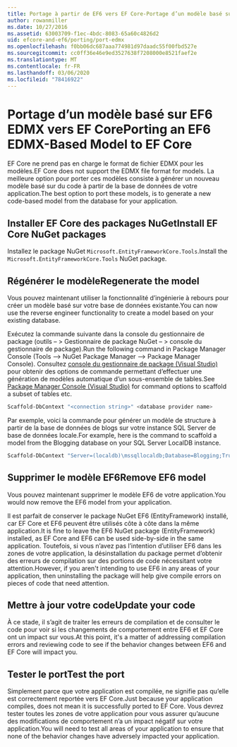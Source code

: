 ```yaml
---
title: Portage à partir de EF6 vers EF Core-Portage d’un modèle basé sur EDMX-EF
author: rowanmiller
ms.date: 10/27/2016
ms.assetid: 63003709-f1ec-4bdc-8083-65a60c4826d2
uid: efcore-and-ef6/porting/port-edmx
ms.openlocfilehash: f0bb06dc687aaa774981d97daadc55f00fbd527e
ms.sourcegitcommit: cc0ff36e46e9ed3527638f7208000e8521faef2e
ms.translationtype: MT
ms.contentlocale: fr-FR
ms.lasthandoff: 03/06/2020
ms.locfileid: "78416922"
---
```

# <a name="porting-an-ef6-edmx-based-model-to-ef-core"></a><span data-ttu-id="9c7a4-102">Portage d’un modèle basé sur EF6 EDMX vers EF Core</span><span class="sxs-lookup"><span data-stu-id="9c7a4-102">Porting an EF6 EDMX-Based Model to EF Core</span></span>

<span data-ttu-id="9c7a4-103">EF Core ne prend pas en charge le format de fichier EDMX pour les modèles.</span><span class="sxs-lookup"><span data-stu-id="9c7a4-103">EF Core does not support the EDMX file format for models.</span></span> <span data-ttu-id="9c7a4-104">La meilleure option pour porter ces modèles consiste à générer un nouveau modèle basé sur du code à partir de la base de données de votre application.</span><span class="sxs-lookup"><span data-stu-id="9c7a4-104">The best option to port these models, is to generate a new code-based model from the database for your application.</span></span>

## <a name="install-ef-core-nuget-packages"></a><span data-ttu-id="9c7a4-105">Installer EF Core des packages NuGet</span><span class="sxs-lookup"><span data-stu-id="9c7a4-105">Install EF Core NuGet packages</span></span>

<span data-ttu-id="9c7a4-106">Installez le package NuGet `Microsoft.EntityFrameworkCore.Tools`.</span><span class="sxs-lookup"><span data-stu-id="9c7a4-106">Install the `Microsoft.EntityFrameworkCore.Tools` NuGet package.</span></span>

## <a name="regenerate-the-model"></a><span data-ttu-id="9c7a4-107">Régénérer le modèle</span><span class="sxs-lookup"><span data-stu-id="9c7a4-107">Regenerate the model</span></span>

<span data-ttu-id="9c7a4-108">Vous pouvez maintenant utiliser la fonctionnalité d’ingénierie à rebours pour créer un modèle basé sur votre base de données existante.</span><span class="sxs-lookup"><span data-stu-id="9c7a4-108">You can now use the reverse engineer functionality to create a model based on your existing database.</span></span>

<span data-ttu-id="9c7a4-109">Exécutez la commande suivante dans la console du gestionnaire de package (outils – > Gestionnaire de package NuGet – > console du gestionnaire de package).</span><span class="sxs-lookup"><span data-stu-id="9c7a4-109">Run the following command in Package Manager Console (Tools –> NuGet Package Manager –> Package Manager Console).</span></span> <span data-ttu-id="9c7a4-110">Consultez [console du gestionnaire de package (Visual Studio)](../../core/miscellaneous/cli/powershell.md) pour obtenir des options de commande permettant d’effectuer une génération de modèles automatique d’un sous-ensemble de tables.</span><span class="sxs-lookup"><span data-stu-id="9c7a4-110">See [Package Manager Console (Visual Studio)](../../core/miscellaneous/cli/powershell.md) for command options to scaffold a subset of tables etc.</span></span>

``` powershell
Scaffold-DbContext "<connection string>" <database provider name>
```

<span data-ttu-id="9c7a4-111">Par exemple, voici la commande pour générer un modèle de structure à partir de la base de données de blogs sur votre instance SQL Server de base de données locale.</span><span class="sxs-lookup"><span data-stu-id="9c7a4-111">For example, here is the command to scaffold a model from the Blogging database on your SQL Server LocalDB instance.</span></span>

``` powershell
Scaffold-DbContext "Server=(localdb)\mssqllocaldb;Database=Blogging;Trusted_Connection=True;" Microsoft.EntityFrameworkCore.SqlServer
```

## <a name="remove-ef6-model"></a><span data-ttu-id="9c7a4-112">Supprimer le modèle EF6</span><span class="sxs-lookup"><span data-stu-id="9c7a4-112">Remove EF6 model</span></span>

<span data-ttu-id="9c7a4-113">Vous pouvez maintenant supprimer le modèle EF6 de votre application.</span><span class="sxs-lookup"><span data-stu-id="9c7a4-113">You would now remove the EF6 model from your application.</span></span>

<span data-ttu-id="9c7a4-114">Il est parfait de conserver le package NuGet EF6 (EntityFramework) installé, car EF Core et EF6 peuvent être utilisés côte à côte dans la même application.</span><span class="sxs-lookup"><span data-stu-id="9c7a4-114">It is fine to leave the EF6 NuGet package (EntityFramework) installed, as EF Core and EF6 can be used side-by-side in the same application.</span></span> <span data-ttu-id="9c7a4-115">Toutefois, si vous n’avez pas l’intention d’utiliser EF6 dans les zones de votre application, la désinstallation du package permet d’obtenir des erreurs de compilation sur des portions de code nécessitant votre attention.</span><span class="sxs-lookup"><span data-stu-id="9c7a4-115">However, if you aren't intending to use EF6 in any areas of your application, then uninstalling the package will help give compile errors on pieces of code that need attention.</span></span>

## <a name="update-your-code"></a><span data-ttu-id="9c7a4-116">Mettre à jour votre code</span><span class="sxs-lookup"><span data-stu-id="9c7a4-116">Update your code</span></span>

<span data-ttu-id="9c7a4-117">À ce stade, il s’agit de traiter les erreurs de compilation et de consulter le code pour voir si les changements de comportement entre EF6 et EF Core ont un impact sur vous.</span><span class="sxs-lookup"><span data-stu-id="9c7a4-117">At this point, it's a matter of addressing compilation errors and reviewing code to see if the behavior changes between EF6 and EF Core will impact you.</span></span>

## <a name="test-the-port"></a><span data-ttu-id="9c7a4-118">Tester le port</span><span class="sxs-lookup"><span data-stu-id="9c7a4-118">Test the port</span></span>

<span data-ttu-id="9c7a4-119">Simplement parce que votre application est compilée, ne signifie pas qu’elle est correctement reportée vers EF Core.</span><span class="sxs-lookup"><span data-stu-id="9c7a4-119">Just because your application compiles, does not mean it is successfully ported to EF Core.</span></span> <span data-ttu-id="9c7a4-120">Vous devrez tester toutes les zones de votre application pour vous assurer qu’aucune des modifications de comportement n’a un impact négatif sur votre application.</span><span class="sxs-lookup"><span data-stu-id="9c7a4-120">You will need to test all areas of your application to ensure that none of the behavior changes have adversely impacted your application.</span></span>
